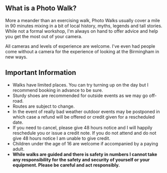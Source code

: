 ## What is a Photo Walk?

More a meander than an exercising walk, Photo Walks usually cover a mile in 90 minutes mixing in a bit of local history, myths, legends and tall stories. While not a formal workshop, I'm always on hand to offer advice and help you get the most out of your camera.

All cameras and levels of experience are welcome. I've even had people come without a camera for the experience of looking at the Birmingham in new ways.


## Important Information

* Walks have limited places. You can try turning up on the day but I recommend booking in advance to be sure.
* Sturdy shoes are recommended for outside events as we may go off-road.
* Routes are subject to change.
* In the event of really bad weather outdoor events may be postponed in which case a refund will be offered or credit given for a rescheduled date.
* If you need to cancel, please give 48 hours notice and I will happily reschedule you or issue a credit note. If you do not attend and do not give 48 hours notice I am unable to give credit.
* Children under the age of 16 are welcome if accompanied by a paying adult.
* **While walks are guided and there is safety in numbers I cannot take any responsibility for the safety and security of yourself or your equipment. Please be careful and act responsibly.**